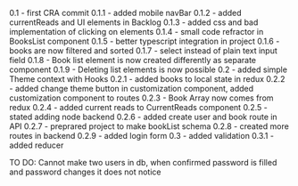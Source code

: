 0.1 - first CRA commit
0.1.1 - added mobile navBar
0.1.2 - added currentReads and UI elements in Backlog
0.1.3 - added css and bad implementation of clicking on elements
0.1.4 - small code refractor in BooksList component
0.1.5 - better typescript integration in project
0.1.6 - books are now filtered and sorted
0.1.7 - select instead of plain text input field
0.1.8 - Book list element is now created differently as separate component
0.1.9 - Deleting list elements is now possible
0.2 - added simple Theme context with Hooks
0.2.1 - added books to local state in redux
0.2.2 - added change theme button in customization component, added customization component to routes
0.2.3 - Book Array now comes from redux
0.2.4 - added current reads to CurrentReads component
0.2.5 - stated adding node backend
0.2.6 - added create user and book route in API
0.2.7 - preprared project to make bookList schema
0.2.8 - created more routes in backend
0.2.9 - added login form
0.3 - added validation
0.3.1 - added reducer

TO DO:
Cannot make two users in db,
when confirmed password is filled and password changes it does not notice
